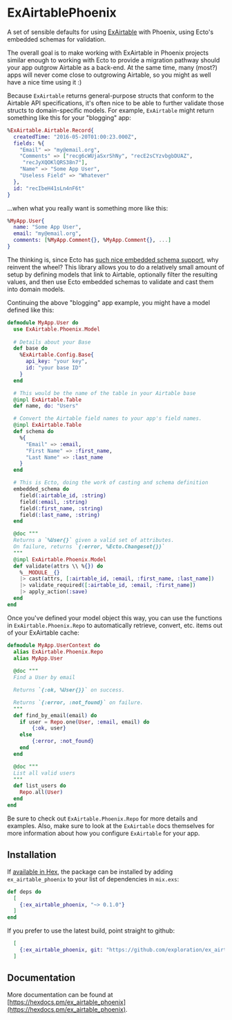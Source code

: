 # ExAirtablePhoenix

A set of sensible defaults for using [ExAirtable](https://github.com/exploration/ex_airtable) with Phoenix, using Ecto's embedded schemas for validation.

The overall goal is to make working with ExAirtable in Phoenix projects similar enough to working with Ecto to provide a migration pathway should your app outgrow Airtable as a back-end. At the same time, many (most?) apps will never come close to outgrowing Airtable, so you might as well have a nice time using it :)

Because `ExAirtable` returns general-purpose structs that conform to the Airtable API specifications, it's often nice to be able to further validate those structs to domain-specific models. For example, `ExAirtable` might return something like this for your "blogging" app:

```elixir
%ExAirtable.Airtable.Record{
  createdTime: "2016-05-20T01:00:23.000Z",
  fields: %{
    "Email" => "my@email.org",
    "Comments" => ["recg6cWUjaSxrShNy", "recE2sCYzvbgbDUAZ",
     "recJyXQOKlQRS38n7"],
    "Name" => "Some App User",
    "Useless Field" => "Whatever"
  },
  id: "recIbeH41sLn4nF6t"
}
```

...when what you really want is something more like this:

```elixir
%MyApp.User{
  name: "Some App User",
  email: "my@email.org",
  comments: [%MyApp.Comment{}, %MyApp.Comment{}, ...]
}
```

The thinking is, since Ecto has [such nice embedded schema support](https://hexdocs.pm/ecto/Ecto.Schema.html#content), why reinvent the wheel? This library allows you to do a relatively small amount of setup by defining models that link to Airtable, optionally filter the resulting values, and then use Ecto embedded schemas to validate and cast them into domain models.

Continuing the above "blogging" app example, you might have a model defined like this:

```elixir
defmodule MyApp.User do
  use ExAirtable.Phoenix.Model
  
  # Details about your Base
  def base do
    %ExAirtable.Config.Base{
      api_key: "your key",
      id: "your base ID"
    }
  end

  # This would be the name of the table in your Airtable base
  @impl ExAirtable.Table
  def name, do: "Users"

  # Convert the Airtable field names to your app's field names.
  @impl ExAirtable.Table
  def schema do
    %{
      "Email" => :email,
      "First Name" => :first_name,
      "Last Name" => :last_name
    }
  end

  # This is Ecto, doing the work of casting and schema definition
  embedded_schema do
    field(:airtable_id, :string)
    field(:email, :string)
    field(:first_name, :string)
    field(:last_name, :string)
  end

  @doc """
  Returns a `%User{}` given a valid set of attributes.
  On failure, returns `{:error, %Ecto.Changeset{}}`
  """
  @impl ExAirtable.Phoenix.Model
  def validate(attrs \\ %{}) do
    %__MODULE__{}
    |> cast(attrs, [:airtable_id, :email, :first_name, :last_name])
    |> validate_required([:airtable_id, :email, :first_name])
    |> apply_action(:save)
  end
end
```

Once you've defined your model object this way, you can use the functions in `ExAirtable.Phoenix.Repo` to automatically retrieve, convert, etc. items out of your ExAirtable cache:

```elixir
defmodule MyApp.UserContext do
  alias ExAirtable.Phoenix.Repo
  alias MyApp.User
  
  @doc """
  Find a User by email

  Returns `{:ok, %User{}}` on success.

  Returns `{:error, :not_found}` on failure.
  """
  def find_by_email(email) do
    if user = Repo.one(User, :email, email) do
        {:ok, user}
    else
        {:error, :not_found}
    end
  end

  @doc """
  List all valid users
  """
  def list_users do
    Repo.all(User)
  end
end
```

Be sure to check out `ExAirtable.Phoenix.Repo` for more details and examples. Also, make sure to look at the `ExAirtable` docs themselves for more information about how you configure `ExAirtable` for your app.

## Installation

If [available in Hex](https://hex.pm/docs/publish), the package can be installed
by adding `ex_airtable_phoenix` to your list of dependencies in `mix.exs`:

```elixir
def deps do
  [
    {:ex_airtable_phoenix, "~> 0.1.0"}
  ]
end
```

If you prefer to use the latest build, point straight to github:

```elixir
  [
    {:ex_airtable_phoenix, git: "https://github.com/exploration/ex_airtable_phoenix.git"}
  ]
```

## Documentation

More documentation can be found at [https://hexdocs.pm/ex_airtable_phoenix](https://hexdocs.pm/ex_airtable_phoenix).
